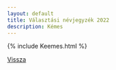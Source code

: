 ```yaml
---
layout: default
title: Választási névjegyzék 2022
description: Kémes
---
```


{% include Keemes.html %}

[Vissza](./)